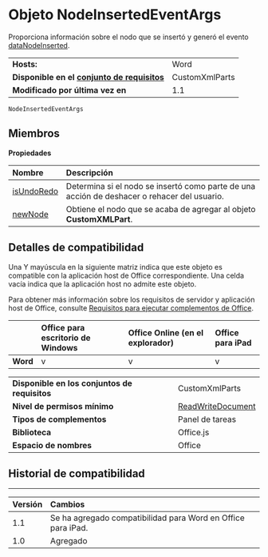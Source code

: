 
# <a name="nodeinsertedeventargs-object"></a>Objeto NodeInsertedEventArgs
Proporciona información sobre el nodo que se insertó y generó el evento [dataNodeInserted](../../reference/shared/customxmlpart.datanodeinserted.event.md).

|||
|:-----|:-----|
|**Hosts:**|Word|
|**Disponible en el [conjunto de requisitos](../../docs/overview/specify-office-hosts-and-api-requirements.md)**|CustomXmlParts|
|**Modificado por última vez en**|1.1|

```
NodeInsertedEventArgs
```


## <a name="members"></a>Miembros


**Propiedades**


|**Nombre**|**Descripción**|
|:-----|:-----|
|[isUndoRedo](../../reference/shared/customxmlpart.isundoredo.md)|Determina si el nodo se insertó como parte de una acción de deshacer o rehacer del usuario.|
|[newNode](../../reference/shared/customxmlpart.newnode.md)|Obtiene el nodo que se acaba de agregar al objeto **CustomXMLPart**.|

## <a name="support-details"></a>Detalles de compatibilidad


Una Y mayúscula en la siguiente matriz indica que este objeto es compatible con la aplicación host de Office correspondiente. Una celda vacía indica que la aplicación host no admite este objeto.

Para obtener más información sobre los requisitos de servidor y aplicación host de Office, consulte [Requisitos para ejecutar complementos de Office](../../docs/overview/requirements-for-running-office-add-ins.md).


||**Office para escritorio de Windows**|**Office Online (en el explorador)**|**Office para iPad**|
|:-----|:-----|:-----|:-----|
|**Word**|v|v|v|

|||
|:-----|:-----|
|**Disponible en los conjuntos de requisitos**|CustomXmlParts|
|**Nivel de permisos mínimo**|[ReadWriteDocument](../../docs/develop/requesting-permissions-for-api-use-in-content-and-task-pane-add-ins.md)|
|**Tipos de complementos**|Panel de tareas|
|**Biblioteca**|Office.js|
|**Espacio de nombres**|Office|

## <a name="support-history"></a>Historial de compatibilidad



****


|**Versión**|**Cambios**|
|:-----|:-----|
|1.1|Se ha agregado compatibilidad para Word en Office para iPad.|
|1.0|Agregado|
